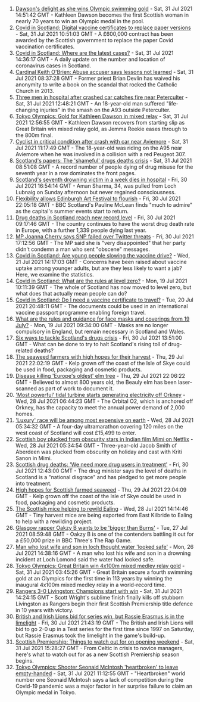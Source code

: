 1. [Dawson's delight as she wins Olympic swimming gold](https://www.bbc.co.uk/news/uk-scotland-58040853) - Sat, 31 Jul 2021 14:51:42 GMT - Kathleen Dawson becomes the first Scottish woman in nearly 70 years to win an Olympic medal in the pool.
2. [Covid in Scotland: Digital vaccine certificates to replace paper versions](https://www.bbc.co.uk/news/uk-scotland-58038976) - Sat, 31 Jul 2021 10:51:03 GMT - A £600,000 contract has been awarded by the Scottish government to replace the paper Covid vaccination certificates.
3. [Covid in Scotland: Where are the latest cases?](https://www.bbc.co.uk/news/uk-scotland-53511877) - Sat, 31 Jul 2021 14:36:17 GMT - A daily update on the number and location of coronavirus cases in Scotland.
4. [Cardinal Keith O'Brien: Abuse accuser says lessons not learned](https://www.bbc.co.uk/news/uk-scotland-edinburgh-east-fife-58030036) - Sat, 31 Jul 2021 08:37:28 GMT - Former priest Brian Devlin has waived his anonymity to write a book on the scandal that rocked the Catholic Church in 2013.
5. [Three men in hospital after crashed car catches fire near Peterculter](https://www.bbc.co.uk/news/uk-scotland-north-east-orkney-shetland-58040686) - Sat, 31 Jul 2021 12:48:21 GMT - An 18-year-old man suffered "life-changing injuries" in the smash on the A93 outside Peterculter.
6. [Tokyo Olympics: Gold for Kathleen Dawson in mixed relay](https://www.bbc.co.uk/sport/olympics/58039384) - Sat, 31 Jul 2021 12:56:55 GMT - Kathleen Dawson recovers from starting slip as Great Britain win mixed relay gold, as Jemma Reekie eases through to the 800m final.
7. [Cyclist in critical condition after crash with car near Aviemore](https://www.bbc.co.uk/news/uk-scotland-highlands-islands-58040559) - Sat, 31 Jul 2021 11:17:49 GMT - The 18-year-old was riding on the A95 near Aviemore when he was involved in a collision with a red Peugeot 307.
8. [Scotland's papers: The 'shameful' drugs deaths crisis](https://www.bbc.co.uk/news/uk-scotland-58038975) - Sat, 31 Jul 2021 08:51:08 GMT - A record number of people dying of drug misuse for the seventh year in a row dominates the front pages.
9. [Scotland's seventh drowning victim in a week dies in hospital](https://www.bbc.co.uk/news/uk-scotland-tayside-central-58026262) - Fri, 30 Jul 2021 16:54:14 GMT - Aman Sharma, 34, was pulled from Loch Lubnaig on Sunday afternoon but never regained consciousness.
10. [Flexibility allows Edinburgh Art Festival to flourish](https://www.bbc.co.uk/news/uk-scotland-edinburgh-east-fife-58034362) - Fri, 30 Jul 2021 22:05:18 GMT - BBC Scotland's Pauline McLean finds "much to admire" as the capital's summer events start to return.
11. [Drug deaths in Scotland reach new record level](https://www.bbc.co.uk/news/uk-scotland-58024296) - Fri, 30 Jul 2021 09:17:46 GMT - The country continues to have the worst drug death rate in Europe, with a further 1,339 people dying last year.
12. [MP Joanna Cherry says SNP failed over Twitter threats](https://www.bbc.co.uk/news/uk-scotland-edinburgh-east-fife-58025872) - Fri, 30 Jul 2021 17:12:56 GMT - The MP said she is "very disappointed" that her party didn't condemn a man who sent "obscene" messages.
13. [Covid in Scotland: Are young people slowing the vaccine drive?](https://www.bbc.co.uk/news/uk-scotland-57915106) - Wed, 21 Jul 2021 14:17:03 GMT - Concerns have been raised about vaccine uptake among younger adults, but are they less likely to want a jab? Here, we examine the statistics.
14. [Covid in Scotland: What are the rules at level zero?](https://www.bbc.co.uk/news/uk-scotland-53166816) - Mon, 19 Jul 2021 10:11:39 GMT - The whole of Scotland has now moved to level zero, but what does that actually mean people can do?
15. [Covid in Scotland: Do I need a vaccine certificate to travel?](https://www.bbc.co.uk/news/uk-scotland-57519070) - Tue, 20 Jul 2021 20:48:11 GMT - The documents could be used in an international vaccine passport programme enabling foreign travel.
16. [What are the rules and guidance for face masks and coverings from 19 July?](https://www.bbc.co.uk/news/health-51205344) - Mon, 19 Jul 2021 09:34:00 GMT - Masks are no longer compulsory in England, but remain necessary in Scotland and Wales.
17. [Six ways to tackle Scotland's drugs crisis](https://www.bbc.co.uk/news/uk-scotland-glasgow-west-48921696) - Fri, 30 Jul 2021 13:51:00 GMT - What can be done to try to halt Scotland's rising toll of drug-related deaths?
18. [The seaweed farmers with high hopes for their harvest](https://www.bbc.co.uk/news/uk-scotland-57996627) - Thu, 29 Jul 2021 22:02:19 GMT - Kelp grown off the coast of the Isle of Skye could be used in food, packaging and cosmetic products.
19. [Disease killing 'Europe's oldest' elm tree](https://www.bbc.co.uk/news/uk-scotland-highlands-islands-58013952) - Thu, 29 Jul 2021 22:06:22 GMT - Believed to almost 800 years old, the Beauly elm has been laser-scanned as part of work to document it.
20. ['Most powerful' tidal turbine starts generating electricity off Orkney](https://www.bbc.co.uk/news/uk-scotland-north-east-orkney-shetland-57991351) - Wed, 28 Jul 2021 06:44:23 GMT - The Orbital O2, which is anchored off Orkney, has the capacity to meet the annual power demand of 2,000 homes.
21. ['Luxury' race will be among most expensive on earth](https://www.bbc.co.uk/news/uk-scotland-57975285) - Wed, 28 Jul 2021 05:34:32 GMT - A four-day ultramarathon covering 120 miles on the west coast of Scotland will cost £15,499 to enter.
22. [Scottish boy plucked from obscurity stars in Indian film Mimi on Netflix](https://www.bbc.co.uk/news/uk-scotland-north-east-orkney-shetland-57983621) - Wed, 28 Jul 2021 05:34:54 GMT - Three-year-old Jacob Smith of Aberdeen was plucked from obscurity on holiday and cast with Kriti Sanon in Mimi.
23. [Scottish drug deaths: 'We need more drug users in treatment'](https://www.bbc.co.uk/news/uk-scotland-58029815) - Fri, 30 Jul 2021 12:43:00 GMT - The drug minister says the level of deaths in Scotland is a "national disgrace" and has pledged to get more people into treatment.
24. [High hopes for Scottish farmed seaweed](https://www.bbc.co.uk/news/uk-scotland-58020364) - Thu, 29 Jul 2021 22:04:09 GMT - Kelp grown off the coast of the Isle of Skye could be used in food, packaging and cosmetic products.
25. [The Scottish mice helping to rewild Ealing](https://www.bbc.co.uk/news/uk-scotland-58002484) - Wed, 28 Jul 2021 14:14:46 GMT - Tiny harvest mice are being exported from East Kilbride to Ealing to help with a rewilding project.
26. [Glasgow rapper Oakzy B wants to be 'bigger than Burns'](https://www.bbc.co.uk/news/uk-scotland-57982866) - Tue, 27 Jul 2021 08:59:48 GMT - Oakzy B is one of the contenders battling it out for a £50,000 prize in BBC Three's The Rap Game.
27. [Man who lost wife and son in loch thought water 'looked safe'](https://www.bbc.co.uk/news/uk-scotland-glasgow-west-57968728) - Mon, 26 Jul 2021 14:38:16 GMT - A man who lost his wife and son in a drowning incident at Loch Lomond said the water had looked safe.
28. [Tokyo Olympics: Great Britain win 4x100m mixed medley relay gold](https://www.bbc.co.uk/sport/olympics/58037439) - Sat, 31 Jul 2021 03:45:26 GMT - Great Britain secure a fourth swimming gold at an Olympics for the first time in 113 years by winning the inaugural 4x100m mixed medley relay in a world-record time.
29. [Rangers 3-0 Livingston: Champions start with win](https://www.bbc.co.uk/sport/football/57951054) - Sat, 31 Jul 2021 14:24:15 GMT - Scott Wright's sublime finish finally kills off stubborn Livingston as Rangers begin their first Scottish Premiership title defence in 10 years with victory.
30. [British and Irish Lions bid for series win, but Rassie Erasmus is in the limelight](https://www.bbc.co.uk/sport/rugby-union/58027772) - Fri, 30 Jul 2021 21:43:19 GMT - The British and Irish Lions will bid to go 2-0 up in a Test series for the first time since 1997 on Saturday, but Rassie Erasmus took the limelight in the game's build-up.
31. [Scottish Premiership: Things to watch out for on opening weekend](https://www.bbc.co.uk/sport/football/57995962) - Sat, 31 Jul 2021 15:28:27 GMT - From Celtic in crisis to novice managers, here's what to watch out for as a new Scottish Premiership season begins.
32. [Tokyo Olympics: Shooter Seonaid McIntosh 'heartbroken' to leave empty-handed](https://www.bbc.co.uk/sport/olympics/58040282) - Sat, 31 Jul 2021 11:12:55 GMT - "Heartbroken" world number one Seonaid McIntosh says a lack of competition during the Covid-19 pandemic was a major factor in her surprise failure to claim an Olympic medal in Tokyo.
